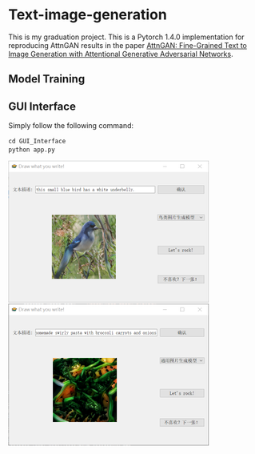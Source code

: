 # Text-image-generation
This is my graduation project. This is a Pytorch 1.4.0 implementation for reproducing AttnGAN results in the paper [AttnGAN: Fine-Grained Text to Image Generation with Attentional Generative Adversarial Networks](http://openaccess.thecvf.com/content_cvpr_2018/papers/Xu_AttnGAN_Fine-Grained_Text_CVPR_2018_paper.pdf).

## Model Training


## GUI Interface
Simply follow the following command:

```python
cd GUI_Interface
python app.py
```

<img src="figure/举例1.png" width="401" height="283">

<img src="figure/举例2.png" width="401" height="283">
